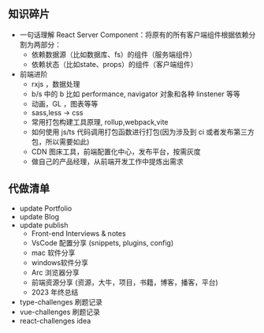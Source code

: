 
## 知识碎片

- 一句话理解 React Server Component：将原有的所有客户端组件根据依赖分割为两部分：
    - 依赖数据源（比如数据库、fs）的组件（服务端组件）
    - 依赖状态（比如state、props）的组件（客户端组件）
- 前端进阶
    - rxjs ，数据处理
    - b/s 中的 b 比如 performance, navigator 对象和各种 linstener 等等
    - 动画，GL ，图表等等
    - sass,less -> css
    - 常用打包构建工具原理, rollup,webpack,vite
    - 如何使用 js/ts 代码调用打包函数进行打包(因为涉及到 ci 或者发布第三方包，所以需要如此)
    - CDN 图床工具，前端配置化中心，发布平台，按需灰度
    - 做自己的产品经理，从前端开发工作中提炼出需求



## 代做清单

- update Portfolio
- update Blog
- update publish
	- Front-end Interviews & notes
	- VsCode 配置分享 (snippets, plugins, config)
	- mac 软件分享
	- windows软件分享
	- Arc 浏览器分享
	- 前端资源分享 (资源，大牛，项目，书籍，博客，播客，平台)
	- 2023 年终总结
- type-challenges 刷题记录
- vue-challenges 刷题记录
- react-challenges  idea 